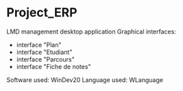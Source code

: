 # Project_ERP
LMD management desktop application
Graphical interfaces:
  - interface "Plan"
  - interface "Etudiant"
  - interface "Parcours"
  - interface "Fiche de notes"
  
Software used: WinDev20
Language used: WLanguage
